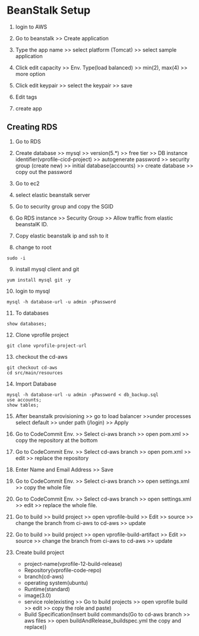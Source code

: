 # BeanStalk Setup

1. login to AWS

2. Go to beanstalk >> Create application

3. Type the app name >> select platform (Tomcat) >> select sample application

4. Click edit capacity >> Env. Type(load balanced) >> min(2), max(4) >> more option

5. Click edit keypair >> select the keypair >> save

6. Edit tags

7. create app

## Creating RDS

1. Go to RDS

2. Create database >> mysql >> version(5.\*) >> free tier >> DB instance identifier(vprofile-cicd-project) >> autogenerate password >> security group (create new) >> initial database(accounts) >> create database >> copy out the password

3. Go to ec2

4. select elastic beanstalk server

5. Go to security group and copy the SGID

6. Go RDS instance >> Security Group >> Allow traffic from elastic beanstalK ID.

7. Copy elastic beanstalk ip and ssh to it

8. change to root

```
sudo -i
```

9. install mysql client and git

```
yum install mysql git -y
```

10. login to mysql

```
mysql -h database-url -u admin -pPassword
```

11. To databases

```
show databases;
```

12. Clone vprofile project

```
git clone vprofile-project-url
```

13. checkout the cd-aws

```
git checkout cd-aws
cd src/main/resources
```

14. Import Database

```
mysql -h database-url -u admin -pPassword < db_backup.sql
use accounts;
show tables;
```

15. After beanstalk provisioning >> go to load balancer >>under processes select default >> under path (/login) >> Apply

16. Go to CodeCommit Env. >> Select ci-aws branch >> open pom.xml >> copy the repository at the bottom

17. Go to CodeCommit Env. >> Select cd-aws branch >> open pom.xml >> edit >> replace the repository

18. Enter Name and Email Address >> Save

19. Go to CodeCommit Env. >> Select ci-aws branch >> open settings.xml >> copy the whole file

20. Go to CodeCommit Env. >> Select cd-aws branch >> open settings.xml >> edit >> replace the whole file.

21. Go to build >> build project >> open vprofile-build >> Edit >> source >> change the branch from ci-aws to cd-aws >> update

22. Go to build >> build project >> open vprofile-build-artifact >> Edit >> source >> change the branch from ci-aws to cd-aws >> update

23. Create build project
    - project-name(vprofile-12-build-release)
    - Repository(vprofile-code-repo)
    - branch(cd-aws)
    - operating system(ubuntu)
    - Runtime(standard)
    - image(3.0)
    - service role(existing >> Go to build projects >> open vprofile build >> edit >> copy the role and paste)
    - Build Specification(Insert build commands(Go to cd-aws branch >> aws files >> open buildAndRelease_buildspec.yml the copy and replace))
